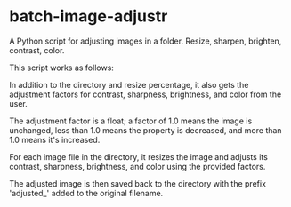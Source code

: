 # batch-image-adjustr
A Python script for adjusting images in a folder. Resize, sharpen, brighten, contrast, color. 

This script works as follows:

In addition to the directory and resize percentage, it also gets the adjustment factors for contrast, sharpness, brightness, and color from the user. 

The adjustment factor is a float; a factor of 1.0 means the image is unchanged, less than 1.0 means the property is decreased, and more than 1.0 means it's increased.

For each image file in the directory, it resizes the image and adjusts its contrast, sharpness, brightness, and color using the provided factors.

The adjusted image is then saved back to the directory with the prefix 'adjusted_' added to the original filename.
